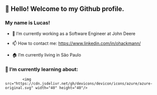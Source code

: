 ## 👋 Hello! Welcome to my Github profile.
### My name is Lucas!


- 🔭 I’m currently working as a Software Engineer at John Deere

- 📫 How to contact me: https://www.linkedin.com/in/ohackmann/
- 🏠 I’m currently living in São Paulo

### 🌱 I’m currently learning about:

            <img src="https://cdn.jsdelivr.net/gh/devicons/devicon/icons/azure/azure-original.svg" width="40" height="40"/>
          
